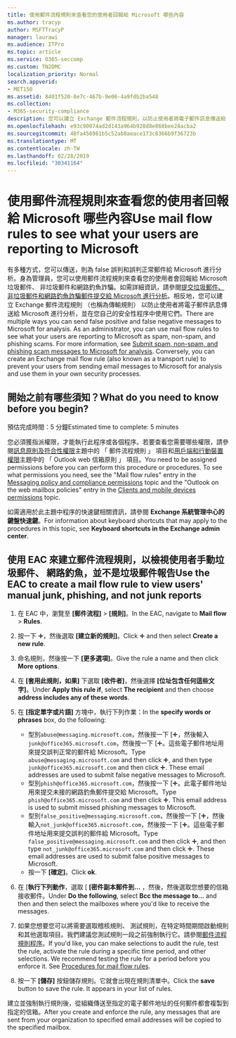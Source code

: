 ```yaml
---
title: 使用郵件流程規則來查看您的使用者回報給 Microsoft 哪些內容
ms.author: tracyp
author: MSFTTracyP
manager: laurawi
ms.audience: ITPro
ms.topic: article
ms.service: O365-seccomp
ms.custom: TN2DMC
localization_priority: Normal
search.appverid:
- MET150
ms.assetid: 8401f520-8e7c-467b-9e06-4a9fdb2ba548
ms.collection:
- M365-security-compliance
description: 您可以建立 Exchange 郵件流程規則，以防止使用者將電子郵件訊息傳送給 Microsoft 進行分析，並在您自己的安全性程序中使用它們
ms.openlocfilehash: e93c90074ad2d143a964b928d8e868bee24acba2
ms.sourcegitcommit: 48fa456981b5c52ab8aeace173c8366b9f36723b
ms.translationtype: MT
ms.contentlocale: zh-TW
ms.lasthandoff: 02/28/2019
ms.locfileid: "30341164"
---
```

# <a name="use-mail-flow-rules-to-see-what-your-users-are-reporting-to-microsoft"></a><span data-ttu-id="74122-103">使用郵件流程規則來查看您的使用者回報給 Microsoft 哪些內容</span><span class="sxs-lookup"><span data-stu-id="74122-103">Use mail flow rules to see what your users are reporting to Microsoft</span></span>

<span data-ttu-id="74122-p101">有多種方式，您可以傳送，則為 false 誤判和誤判正常郵件給 Microsoft 進行分析。身為管理員，您可以使用郵件流程規則來查看您的使用者會回報給 Microsoft 垃圾郵件、 非垃圾郵件和網路釣魚詐騙。如需詳細資訊，請參閱[提交垃圾郵件、 非垃圾郵件和網路釣魚詐騙郵件提交給 Microsoft 進行分析](submit-spam-non-spam-and-phishing-scam-messages-to-microsoft-for-analysis.md)。相反地，您可以建立 Exchange 郵件流程規則 （也稱為傳輸規則） 以防止使用者將電子郵件訊息傳送給 Microsoft 進行分析，並在您自己的安全性程序中使用它們。</span><span class="sxs-lookup"><span data-stu-id="74122-p101">There are multiple ways you can send false positive and false negative messages to Microsoft for analysis. As an administrator, you can use mail flow rules to see what your users are reporting to Microsoft as spam, non-spam, and phishing scams. For more information, see [Submit spam, non-spam, and phishing scam messages to Microsoft for analysis](submit-spam-non-spam-and-phishing-scam-messages-to-microsoft-for-analysis.md). Conversely, you can create an Exchange mail flow rule (also known as a transport rule) to prevent your users from sending email messages to Microsoft for analysis and use them in your own security processes.</span></span>
  
## <a name="what-do-you-need-to-know-before-you-begin"></a><span data-ttu-id="74122-108">開始之前有哪些須知？</span><span class="sxs-lookup"><span data-stu-id="74122-108">What do you need to know before you begin?</span></span>

<span data-ttu-id="74122-109">預估完成時間：5 分鐘</span><span class="sxs-lookup"><span data-stu-id="74122-109">Estimated time to complete: 5 minutes</span></span>
  
<span data-ttu-id="74122-p102">您必須獲指派權限，才能執行此程序或各個程序。若要查看您需要哪些權限，請參閱[訊息原則及符合性權限](http://technet.microsoft.com/library/ec4d3b9f-b85a-4cb9-95f5-6fc149c3899b.aspx)主題中的 「 郵件流程規則 」 項目和[用戶端和行動裝置權限](http://technet.microsoft.com/library/57eca42a-5a7f-4c65-89f0-7a84f2dbea19.aspx)主題中的 「 Outlook web 信箱原則 」 項目。</span><span class="sxs-lookup"><span data-stu-id="74122-p102">You need to be assigned permissions before you can perform this procedure or procedures. To see what permissions you need, see the "Mail flow rules" entry in the [Messaging policy and compliance permissions](http://technet.microsoft.com/library/ec4d3b9f-b85a-4cb9-95f5-6fc149c3899b.aspx) topic and the "Outlook on the web mailbox policies" entry in the [Clients and mobile devices permissions](http://technet.microsoft.com/library/57eca42a-5a7f-4c65-89f0-7a84f2dbea19.aspx) topic.</span></span> 
  
<span data-ttu-id="74122-112">如需適用於此主題中程序的快速鍵相關資訊，請參閱 **Exchange 系統管理中心的鍵盤快速鍵**。</span><span class="sxs-lookup"><span data-stu-id="74122-112">For information about keyboard shortcuts that may apply to the procedures in this topic, see **Keyboard shortcuts in the Exchange admin center**.</span></span>
  
## <a name="use-the-eac-to-create-a-mail-flow-rule-to-view-users-manual-junk-phishing-and-not-junk-reports"></a><span data-ttu-id="74122-113">使用 EAC 來建立郵件流程規則，以檢視使用者手動垃圾郵件、 網路釣魚，並不是垃圾郵件報告</span><span class="sxs-lookup"><span data-stu-id="74122-113">Use the EAC to create a mail flow rule to view users' manual junk, phishing, and not junk reports</span></span>

1. <span data-ttu-id="74122-114">在 EAC 中，瀏覽至 **[郵件流程]** \> **[規則]**。</span><span class="sxs-lookup"><span data-stu-id="74122-114">In the EAC, navigate to **Mail flow** \> **Rules**.</span></span>
    
2. <span data-ttu-id="74122-115">按一下 ![加入圖示](media/ITPro-EAC-AddIcon.gif)，然後選取 **[建立新的規則]**。</span><span class="sxs-lookup"><span data-stu-id="74122-115">Click ![Add Icon](media/ITPro-EAC-AddIcon.gif) and then select **Create a new rule**.</span></span>
    
3. <span data-ttu-id="74122-116">命名規則，然後按一下 **[更多選項]**。</span><span class="sxs-lookup"><span data-stu-id="74122-116">Give the rule a name and then click **More options**.</span></span>
    
4. <span data-ttu-id="74122-117">在 **[套用此規則，如果]** 下選取 **[收件者]**，然後選擇 **[位址包含任何這些文字]**。</span><span class="sxs-lookup"><span data-stu-id="74122-117">Under **Apply this rule if**, select **The recipient** and then choose **address includes any of these words**.</span></span>
    
5. <span data-ttu-id="74122-118">在 **[指定單字或片語]** 方塊中，執行下列作業：</span><span class="sxs-lookup"><span data-stu-id="74122-118">In the **specify words or phrases** box, do the following:</span></span> 
    - <span data-ttu-id="74122-p103">型別`abuse@messaging.microsoft.com`，然後按一下 [![加入圖示](media/ITPro-EAC-AddIcon.gif)，然後輸入`junk@office365.microsoft.com`，然後按一下 [![加入圖示](media/ITPro-EAC-AddIcon.gif)。這些電子郵件地址用來提交誤判正常的郵件給 Microsoft。</span><span class="sxs-lookup"><span data-stu-id="74122-p103">Type `abuse@messaging.microsoft.com` and then click ![Add Icon](media/ITPro-EAC-AddIcon.gif), and then type `junk@office365.microsoft.com` and then click ![Add Icon](media/ITPro-EAC-AddIcon.gif). These email addresses are used to submit false negative messages to Microsoft.</span></span>
    - <span data-ttu-id="74122-p104">型別`phish@office365.microsoft.com`，然後按一下 [![加入圖示](media/ITPro-EAC-AddIcon.gif)。此電子郵件地址用來提交未接的網路釣魚郵件提交給 Microsoft。</span><span class="sxs-lookup"><span data-stu-id="74122-p104">Type `phish@office365.microsoft.com` and then click ![Add Icon](media/ITPro-EAC-AddIcon.gif). This email address is used to submit missed phishing messages to Microsoft.</span></span>
    - <span data-ttu-id="74122-p105">型別`false_positive@messaging.microsoft.com`，然後按一下 [![加入圖示](media/ITPro-EAC-AddIcon.gif)，然後輸入`not_junk@office365.microsoft.com`，然後按一下 [![加入圖示](media/ITPro-EAC-AddIcon.gif)。這些電子郵件地址用來提交誤判的郵件給 Microsoft。</span><span class="sxs-lookup"><span data-stu-id="74122-p105">Type `false_positive@messaging.microsoft.com` and then click ![Add Icon](media/ITPro-EAC-AddIcon.gif), and then type `not_junk@office365.microsoft.com` and then click ![Add Icon](media/ITPro-EAC-AddIcon.gif). These email addresses are used to submit false positive messages to Microsoft.</span></span>
    - <span data-ttu-id="74122-125">按一下 **[確定]**。</span><span class="sxs-lookup"><span data-stu-id="74122-125">Click **ok**.</span></span>
    
6. <span data-ttu-id="74122-126">在 [**執行下列動作**，選取 [ **[密件副本郵件到...** ，然後，然後選取您想要的信箱接收郵件。</span><span class="sxs-lookup"><span data-stu-id="74122-126">Under **Do the following**, select **Bcc the message to...** and then and then select the mailboxes where you'd like to receive the messages.</span></span> 
    
7. <span data-ttu-id="74122-p106">如果您想要您可以將需要選取稽核規則、 測試規則，在特定時間期間啟動規則和其他選取項目。我們建議您測試規則一段之前強制執行它。請參閱[郵件流程規則程序](https://docs.microsoft.com/Exchange/policy-and-compliance/mail-flow-rules/mail-flow-rule-procedures)。</span><span class="sxs-lookup"><span data-stu-id="74122-p106">If you'd like, you can make selections to audit the rule, test the rule, activate the rule during a specific time period, and other selections. We recommend testing the rule for a period before you enforce it. See [Procedures for mail flow rules](https://docs.microsoft.com/Exchange/policy-and-compliance/mail-flow-rules/mail-flow-rule-procedures).</span></span> 
    
8. <span data-ttu-id="74122-p107">按一下 **[儲存]** 按鈕儲存規則。它就會出現在規則清單中。</span><span class="sxs-lookup"><span data-stu-id="74122-p107">Click the **save** button to save the rule. It appears in your list of rules.</span></span> 
    
<span data-ttu-id="74122-132">建立並強制執行規則後，從組織傳送至指定的電子郵件地址的任何郵件都會複製到指定的信箱。</span><span class="sxs-lookup"><span data-stu-id="74122-132">After you create and enforce the rule, any messages that are sent from your organization to specified email addresses will be copied to the specified mailbox.</span></span>
  

